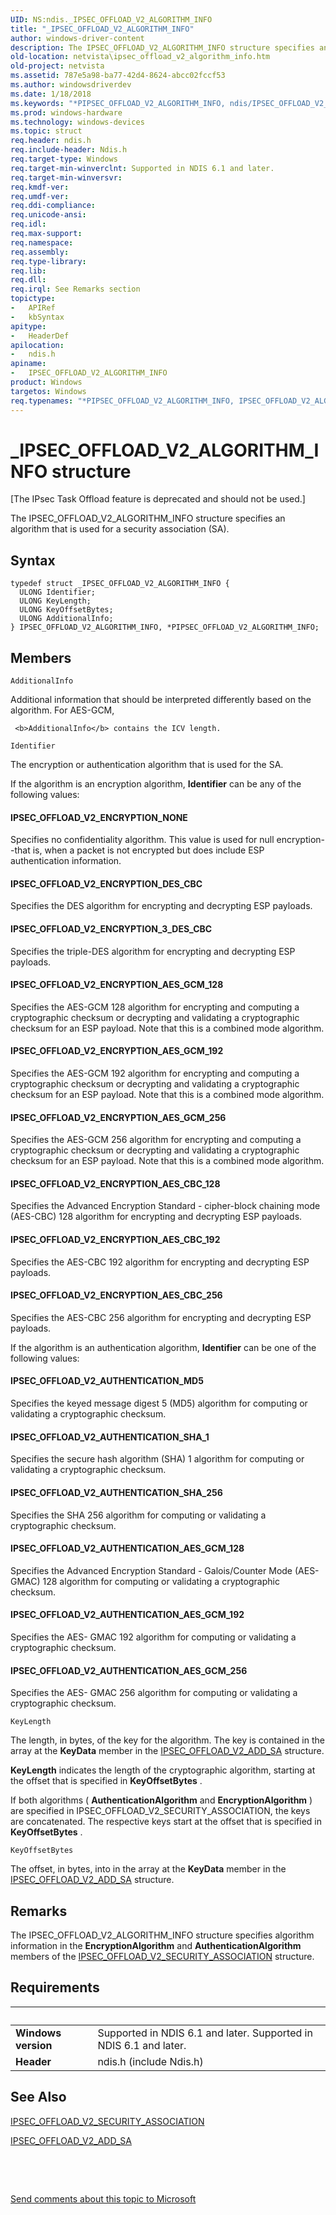 ```yaml
---
UID: NS:ndis._IPSEC_OFFLOAD_V2_ALGORITHM_INFO
title: "_IPSEC_OFFLOAD_V2_ALGORITHM_INFO"
author: windows-driver-content
description: The IPSEC_OFFLOAD_V2_ALGORITHM_INFO structure specifies an algorithm that is used for a security association (SA).
old-location: netvista\ipsec_offload_v2_algorithm_info.htm
old-project: netvista
ms.assetid: 787e5a98-ba77-42d4-8624-abcc02fccf53
ms.author: windowsdriverdev
ms.date: 1/18/2018
ms.keywords: "*PIPSEC_OFFLOAD_V2_ALGORITHM_INFO, ndis/IPSEC_OFFLOAD_V2_ALGORITHM_INFO, ndis/PIPSEC_OFFLOAD_V2_ALGORITHM_INFO, PIPSEC_OFFLOAD_V2_ALGORITHM_INFO, _IPSEC_OFFLOAD_V2_ALGORITHM_INFO, netvista.ipsec_offload_v2_algorithm_info, task_offload_IPsecv2_ref_72dc6155-8044-4b56-b7c7-0587bf82889d.xml, IPSEC_OFFLOAD_V2_ALGORITHM_INFO structure [Network Drivers Starting with Windows Vista], PIPSEC_OFFLOAD_V2_ALGORITHM_INFO structure pointer [Network Drivers Starting with Windows Vista], IPSEC_OFFLOAD_V2_ALGORITHM_INFO"
ms.prod: windows-hardware
ms.technology: windows-devices
ms.topic: struct
req.header: ndis.h
req.include-header: Ndis.h
req.target-type: Windows
req.target-min-winverclnt: Supported in NDIS 6.1 and later.
req.target-min-winversvr: 
req.kmdf-ver: 
req.umdf-ver: 
req.ddi-compliance: 
req.unicode-ansi: 
req.idl: 
req.max-support: 
req.namespace: 
req.assembly: 
req.type-library: 
req.lib: 
req.dll: 
req.irql: See Remarks section
topictype:
-	APIRef
-	kbSyntax
apitype:
-	HeaderDef
apilocation:
-	ndis.h
apiname:
-	IPSEC_OFFLOAD_V2_ALGORITHM_INFO
product: Windows
targetos: Windows
req.typenames: "*PIPSEC_OFFLOAD_V2_ALGORITHM_INFO, IPSEC_OFFLOAD_V2_ALGORITHM_INFO"
---
```


# _IPSEC_OFFLOAD_V2_ALGORITHM_INFO structure
<p class="CCE_Message">[The IPsec Task Offload feature is deprecated and should not be used.]

The IPSEC_OFFLOAD_V2_ALGORITHM_INFO structure specifies an algorithm that is used for a security
  association (SA).

## Syntax
````
typedef struct _IPSEC_OFFLOAD_V2_ALGORITHM_INFO {
  ULONG Identifier;
  ULONG KeyLength;
  ULONG KeyOffsetBytes;
  ULONG AdditionalInfo;
} IPSEC_OFFLOAD_V2_ALGORITHM_INFO, *PIPSEC_OFFLOAD_V2_ALGORITHM_INFO;
````

## Members


`AdditionalInfo`

Additional information that should be interpreted differently based on the algorithm. For AES-GCM,
     
     <b>AdditionalInfo</b> contains the ICV length.

`Identifier`

The encryption or authentication algorithm that is used for the SA. 
     

If the algorithm is an encryption algorithm, 
     <b>Identifier</b> can be any of the following values:





#### IPSEC_OFFLOAD_V2_ENCRYPTION_NONE

Specifies no confidentiality algorithm. This value is used for null encryption--that is, when a
       packet is not encrypted but does include ESP authentication information.



#### IPSEC_OFFLOAD_V2_ENCRYPTION_DES_CBC

Specifies the DES algorithm for encrypting and decrypting ESP payloads.



#### IPSEC_OFFLOAD_V2_ENCRYPTION_3_DES_CBC

Specifies the triple-DES algorithm for encrypting and decrypting ESP payloads.



#### IPSEC_OFFLOAD_V2_ENCRYPTION_AES_GCM_128

Specifies the AES-GCM 128 algorithm for encrypting and computing a cryptographic checksum or
       decrypting and validating a cryptographic checksum for an ESP payload. Note that this is a combined
       mode algorithm.



#### IPSEC_OFFLOAD_V2_ENCRYPTION_AES_GCM_192

Specifies the AES-GCM 192 algorithm for encrypting and computing a cryptographic checksum or
       decrypting and validating a cryptographic checksum for an ESP payload. Note that this is a combined
       mode algorithm.



#### IPSEC_OFFLOAD_V2_ENCRYPTION_AES_GCM_256

Specifies the AES-GCM 256 algorithm for encrypting and computing a cryptographic checksum or
       decrypting and validating a cryptographic checksum for an ESP payload. Note that this is a combined
       mode algorithm.



#### IPSEC_OFFLOAD_V2_ENCRYPTION_AES_CBC_128

Specifies the Advanced Encryption Standard - cipher-block chaining mode (AES-CBC) 128 algorithm
       for encrypting and decrypting ESP payloads.



#### IPSEC_OFFLOAD_V2_ENCRYPTION_AES_CBC_192

Specifies the AES-CBC 192 algorithm for encrypting and decrypting ESP payloads.



#### IPSEC_OFFLOAD_V2_ENCRYPTION_AES_CBC_256

Specifies the AES-CBC 256 algorithm for encrypting and decrypting ESP payloads.

If the algorithm is an authentication algorithm, 
     <b>Identifier</b> can be one of the following values:





#### IPSEC_OFFLOAD_V2_AUTHENTICATION_MD5

Specifies the keyed message digest 5 (MD5) algorithm for computing or validating a cryptographic
       checksum.



#### IPSEC_OFFLOAD_V2_AUTHENTICATION_SHA_1

Specifies the secure hash algorithm (SHA) 1 algorithm for computing or validating a
       cryptographic checksum.



#### IPSEC_OFFLOAD_V2_AUTHENTICATION_SHA_256

Specifies the SHA 256 algorithm for computing or validating a cryptographic checksum.



#### IPSEC_OFFLOAD_V2_AUTHENTICATION_AES_GCM_128

Specifies the Advanced Encryption Standard - Galois/Counter Mode (AES- GMAC) 128 algorithm for
       computing or validating a cryptographic checksum.



#### IPSEC_OFFLOAD_V2_AUTHENTICATION_AES_GCM_192

Specifies the AES- GMAC 192 algorithm for computing or validating a cryptographic
       checksum.



#### IPSEC_OFFLOAD_V2_AUTHENTICATION_AES_GCM_256

Specifies the AES- GMAC 256 algorithm for computing or validating a cryptographic
       checksum.

`KeyLength`

The length, in bytes, of the key for the algorithm. The key is contained in the array at the 
     <b>KeyData</b> member in the 
     <a href="..\ndis\ns-ndis-_ipsec_offload_v2_add_sa.md">IPSEC_OFFLOAD_V2_ADD_SA</a> structure.
     

<b>KeyLength</b> indicates the length of the cryptographic algorithm, starting at the offset that is
     specified in 
     <b>KeyOffsetBytes</b> .

If both algorithms (
     <b>AuthenticationAlgorithm</b> and 
     <b>EncryptionAlgorithm</b> ) are specified in IPSEC_OFFLOAD_V2_SECURITY_ASSOCIATION, the keys are
     concatenated. The respective keys start at the offset that is specified in 
     <b>KeyOffsetBytes</b> .

`KeyOffsetBytes`

The offset, in bytes, into in the array at the 
     <b>KeyData</b> member in the 
     <a href="..\ndis\ns-ndis-_ipsec_offload_v2_add_sa.md">
     IPSEC_OFFLOAD_V2_ADD_SA</a> structure.

## Remarks
The IPSEC_OFFLOAD_V2_ALGORITHM_INFO structure specifies algorithm information in the 
    <b>EncryptionAlgorithm</b> and 
    <b>AuthenticationAlgorithm</b> members of the 
    <a href="..\ndis\ns-ndis-_ipsec_offload_v2_security_association.md">
    IPSEC_OFFLOAD_V2_SECURITY_ASSOCIATION</a> structure.

## Requirements
| &nbsp; | &nbsp; |
| ---- |:---- |
| **Windows version** | Supported in NDIS 6.1 and later. Supported in NDIS 6.1 and later. |
| **Header** | ndis.h (include Ndis.h) |

## See Also

<a href="..\ndis\ns-ndis-_ipsec_offload_v2_security_association.md">
   IPSEC_OFFLOAD_V2_SECURITY_ASSOCIATION</a>



<a href="..\ndis\ns-ndis-_ipsec_offload_v2_add_sa.md">IPSEC_OFFLOAD_V2_ADD_SA</a>



 

 

<a href="mailto:wsddocfb@microsoft.com?subject=Documentation%20feedback [netvista\netvista]:%20IPSEC_OFFLOAD_V2_ALGORITHM_INFO structure%20 RELEASE:%20(1/18/2018)&amp;body=%0A%0APRIVACY STATEMENT%0A%0AWe use your feedback to improve the documentation. We don't use your email address for any other purpose, and we'll remove your email address from our system after the issue that you're reporting is fixed. While we're working to fix this issue, we might send you an email message to ask for more info. Later, we might also send you an email message to let you know that we've addressed your feedback.%0A%0AFor more info about Microsoft's privacy policy, see http://privacy.microsoft.com/en-us/default.aspx." title="Send comments about this topic to Microsoft">Send comments about this topic to Microsoft</a>